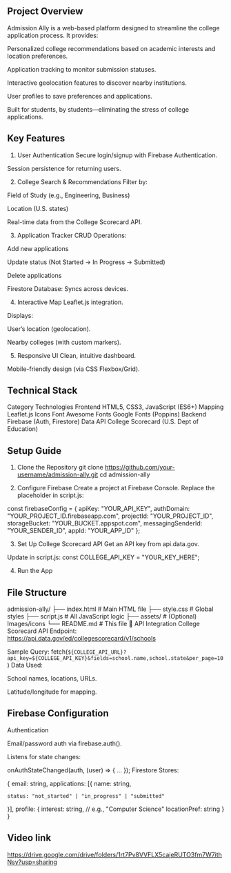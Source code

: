 ## Project Overview ##

Admission Ally is a web-based platform designed to streamline the college application process. It provides:

Personalized college recommendations based on academic interests and location preferences.

Application tracking to monitor submission statuses.

Interactive geolocation features to discover nearby institutions.

User profiles to save preferences and applications.

Built for students, by students—eliminating the stress of college applications.

## Key Features ##
1. User Authentication
Secure login/signup with Firebase Authentication.

Session persistence for returning users.

2. College Search & Recommendations
Filter by:

Field of Study (e.g., Engineering, Business)

Location (U.S. states)

Real-time data from the College Scorecard API.

3. Application Tracker
CRUD Operations:

Add new applications

Update status (Not Started → In Progress → Submitted)

Delete applications

Firestore Database: Syncs across devices.

4. Interactive Map
Leaflet.js integration.

Displays:

User’s location (geolocation).

Nearby colleges (with custom markers).

5. Responsive UI
Clean, intuitive dashboard.

Mobile-friendly design (via CSS Flexbox/Grid).

## Technical Stack ##
Category	Technologies
Frontend	HTML5, CSS3, JavaScript (ES6+)
Mapping	Leaflet.js
Icons	Font Awesome
Fonts	Google Fonts (Poppins)
Backend	Firebase (Auth, Firestore)
Data API	College Scorecard (U.S. Dept of Education)

## Setup Guide ##
1. Clone the Repository
git clone https://github.com/your-username/admission-ally.git
cd admission-ally

3. Configure Firebase
Create a project at Firebase Console.
Replace the placeholder in script.js:

const firebaseConfig = {
  apiKey: "YOUR_API_KEY",
  authDomain: "YOUR_PROJECT_ID.firebaseapp.com",
  projectId: "YOUR_PROJECT_ID",
  storageBucket: "YOUR_BUCKET.appspot.com",
  messagingSenderId: "YOUR_SENDER_ID",
  appId: "YOUR_APP_ID"
};

3. Set Up College Scorecard API
Get an API key from api.data.gov.

Update in script.js:
const COLLEGE_API_KEY = "YOUR_KEY_HERE";

4. Run the App

## File Structure ##

admission-ally/
├── index.html          # Main HTML file
├── style.css           # Global styles
├── script.js           # All JavaScript logic
├── assets/             # (Optional) Images/icons
└── README.md           # This file
🔌 API Integration
College Scorecard API
Endpoint: https://api.data.gov/ed/collegescorecard/v1/schools

Sample Query:
fetch(`${COLLEGE_API_URL}?api_key=${COLLEGE_API_KEY}&fields=school.name,school.state&per_page=10`)
Data Used:

School names, locations, URLs.

Latitude/longitude for mapping.

## Firebase Configuration ##
Authentication

Email/password auth via firebase.auth().

Listens for state changes:

onAuthStateChanged(auth, (user) => { ... });
Firestore
Stores:

{
  email: string,
  applications: [{
    name: string,
    
    status: "not_started" | "in_progress" | "submitted"
  }],
  profile: {
    interest: string,  // e.g., "Computer Science"
    locationPref: string
  }
}

## Video link ## 
https://drive.google.com/drive/folders/1rt7Pv8VVFLX5cajeRUTO3fm7W7ithNsy?usp=sharing

